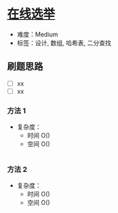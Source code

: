 # [在线选举](https://leetcode-cn.com/problems/online-election/)

- 难度：Medium
- 标签：设计, 数组, 哈希表, 二分查找

## 刷题思路

- [ ] xx
- [ ] xx

### 方法 1

- 复杂度：
    - 时间 O()
    - 空间 O()

``` js

```

### 方法 2

- 复杂度：
    - 时间 O()
    - 空间 O()

``` js

```
